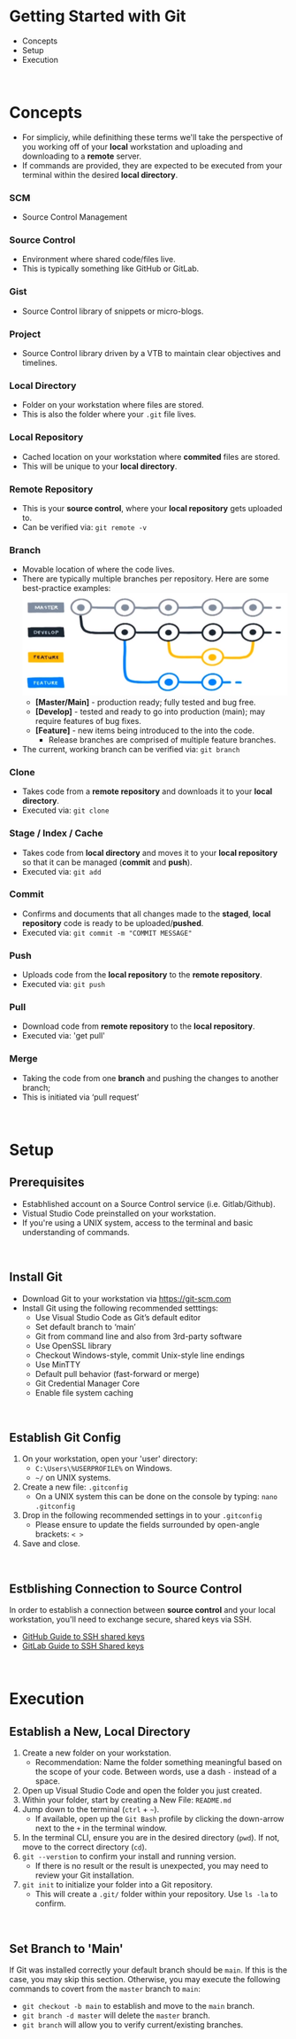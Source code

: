 # Getting Started with Git

- Concepts
- Setup
- Execution

<br />

# Concepts

- For simpliciy, while definithing these terms we'll take the perspective of you working off of your **local** workstation and uploading and downloading to a **remote** server.
- If commands are provided, they are expected to be executed from your terminal within the desired **local directory**.

### SCM

- Source Control Management

### Source Control

- Environment where shared code/files live.
- This is typically something like GitHub or GitLab.

### Gist

- Source Control library of snippets or micro-blogs.

### Project

- Source Control library driven by a VTB to maintain clear objectives and timelines.

### Local Directory

- Folder on your workstation where files are stored.
- This is also the folder where your `.git` file lives.

### Local Repository

- Cached location on your workstation where **commited** files are stored.
- This will be unique to your **local directory**.

### Remote Repository

- This is your **source control**, where your **local repository** gets uploaded to.
- Can be verified via: `git remote -v`

### Branch

- Movable location of where the code lives.
- There are typically multiple branches per repository. Here are some best-practice examples:
![branches](branches.png)
  - **[Master/Main]** - production ready; fully tested and bug free.
  - **[Develop]** - tested and ready to go into production (main); may require features of bug fixes.
  - **[Feature]** - new items being introduced to the into the code.
    - Release branches are comprised of multiple feature branches.
- The current, working branch can be verified via: `git branch`

### Clone

- Takes code from a **remote repository** and downloads it to your **local directory**.
- Executed via: `git clone`

### Stage / Index / Cache

- Takes code from  **local directory** and moves it to your **local repository** so that it can be managed (**commit** and **push**).
- Executed via: `git add`

### Commit

- Confirms and documents that all changes made to the **staged**, **local repository** code is ready to be uploaded/**pushed**.
- Executed via: `git commit -m "COMMIT MESSAGE"`

### Push

- Uploads code from the **local repository** to the **remote repository**.
- Executed via: `git push`
  
### Pull

- Download code from **remote repository** to the **local repository**.
- Executed via: 'get pull'
  
### Merge

- Taking the code from one **branch** and pushing the changes to another branch; 
- This is initiated via ‘pull request’

<br />

# Setup

## Prerequisites

- Estabhlished account on a Source Control service (i.e. Gitlab/Github).
- Vistual Studio Code preinstalled on your workstation.
- If you're using a UNIX system, access to the terminal and basic understanding of commands.

<br />

## Install Git

- Download Git to your workstation via <https://git-scm.com>
- Install Git using the following recommended setttings:
  - Use Visual Studio Code as Git’s default editor
  - Set default branch to ‘main’
  - Git from command line and also from 3rd-party software
  - Use OpenSSL library
  - Checkout Windows-style, commit Unix-style line endings
  - Use MinTTY
  - Default pull behavior (fast-forward or merge)
  - Git Credential Manager Core
  - Enable file system caching

<br />

## Establish Git Config

1. On your workstation, open your 'user' directory:
    - `C:\Users\%USERPROFILE%` on Windows.
    - `~/` on UNIX systems.
2. Create a new file: `.gitconfig`
    - On a UNIX system this can be done on the console by typing: `nano .gitconfig`
3. Drop in the following recommended settings in to your `.gitconfig`
    - Please ensure to update the fields surrounded by open-angle brackets: `< >`
4. Save and close.

<br />

## Estblishing Connection to Source Control

In order to establish a connection between **source control** and your local workstation, you'll need to exchange secure, shared keys via SSH.

- [GitHub Guide to SSH shared keys](https://docs.github.com/en/authentication/connecting-to-github-with-ssh/generating-a-new-ssh-key-and-adding-it-to-the-ssh-agent)
- [GitLab Guide to SSH Shared keys](google.com)

<br />

# Execution

## Establish a New, Local Directory

1. Create a new folder on your workstation.
    - Recommendation: Name the folder something meaningful based on the scope of your code. Between words, use a dash `-` instead of a space.
2. Open up Visual Studio Code and open the folder you just created.
3. Within your folder, start by creating a New File: `README.md`
4. Jump down to the terminal (`ctrl` + `~`).
    - If available, open up the `Git Bash` profile by clicking the down-arrow next to the `+` in the terminal window.
5. In the terminal CLI, ensure you are in the desired directory (`pwd`). If not, move to the correct directory (`cd`).
6. `git --verstion` to confirm your install and running version.
    - If there is no result or the result is unexpected, you may need to review your Git installation.
7. `git init` to initialize your folder into a Git repository.
    - This will create a `.git/` folder within your repository. Use `ls -la` to confirm.

<br />

## Set Branch to 'Main'

If Git was installed correctly your default branch should be `main`. If this is the case, you may skip this section. Otherwise, you may execute the following commands to covert from the `master` branch to `main`:

- `git checkout -b main` to establish and move to the `main` branch.
- `git branch -d master` will delete the `master` branch.
- `git branch` will allow you to verify current/existing branches.